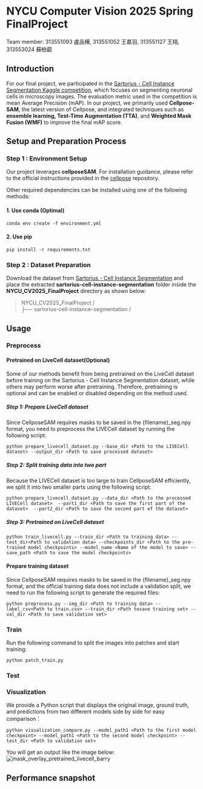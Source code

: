 # NYCU Computer Vision 2025 Spring FinalProject
Team member: 313551093 盧品樺, 313551052 王嘉羽, 313551127 王翔, 313553024 蘇柏叡

## Introduction

For our final project, we participated in the [Sartorius - Cell Instance Segmentation Kaggle competition](https://www.kaggle.com/competitions/sartorius-cell-instance-segmentation/overview), which focuses on segmenting neuronal cells in microscopy images. The evaluation metric used in the competition is mean Average Precision (mAP). In our project, we primarily used **Cellpose-SAM**, the latest version of Cellpose, and integrated techniques such as **ensemble learning, Test-Time Augmentation (TTA)**, and **Weighted Mask Fusion (WMF)** to improve the final mAP score.

## Setup and Preparation Process
### Step 1 : Environment Setup
Our project leverages **cellposeSAM**. 
For installation guidance, please refer to the official instructions provided in the [cellpose](https://github.com/MouseLand/cellpose) repository.

Other required dependencies can be installed using one of the following methods:
#### 1. Use conda (Optimal)
```
conda env create -f environment.yml 
```

#### 2. Use pip
```
pip install -r requirements.txt
```

### Step 2 : Dataset Preparation
Download the dataset from [Sartorius - Cell Instance Segmentation](https://www.kaggle.com/competitions/sartorius-cell-instance-segmentation/data) and 
place the extracted **sartorius-cell-instance-segmentation** folder inside the **NYCU_CV2025_FinalProject** directory as shown below:

> NYCU_CV2025_FinalProject / <br>
>├── sartorius-cell-instance-segmentation / <br>

## Usage
### Preprocess
#### Pretrained on LiveCell dataset(Optional)
Some of our methods benefit from being pretrained on the LiveCell dataset before training on the Sartorius - Cell Instance Segmentation dataset, while others may perform worse after pretraining.
Therefore, pretraining is optional and can be enabled or disabled depending on the method used.
##### Step 1: Prepare LiveCell dataset
Since CellposeSAM requires masks to be saved in the {filename}_seg.npy format, you need to preprocess the LIVECell dataset by running the following script:

```
python prepare_livecell_dataset.py --base_dir <Path to the LIVECell dataset> --output_dir <Path to save processed dataset>               
```

##### Step 2: Split training data into two part
Because the LIVECell dataset is too large to train CellposeSAM efficiently, we split it into two smaller parts using the following script:

```
python prepare_livecell_dataset.py --data_dir <Path to the processed LIVECell dataset>  --part1_dir <Path to save the first part of the dataset>  --part2_dir <Path to save the second part of the dataset>        
```

##### Step 3: Pretrained on LiveCell dataset

```
python train_livecell.py --train_dir <Path to training data> --test_dir<Path to validation data> --checkpoints_dir <Path to the pre-trained model checkpoints> --model_name <Name of the model to save> --save_path <Path to save the model checkpoints> 
```

#### Prepare training dataset
Since CellposeSAM requires masks to be saved in the {filename}_seg.npy format,
and the official training data does not include a validation split,
we need to run the following script to generate the required files:

```
python preprocess.py --img_dir <Path to training data> --label_csv<Path to train.csv> --train_dir <Path tosave training set> --val_dir <Path to save validation set>
```

### Train

Run the following command to split the images into patches and start training:

```
python patch_train.py
```

### Test

### Visualization
We provide a Python script that displays the original image, ground truth, and predictions from two different models side by side for easy comparison：

```
python visualization_compare.py --model_path1 <Path to the first model checkpoint> --model_path1 <Path to the second model checkpoint> --test_dir <Path to validation set> 
```

You will get an output like the image below:
![mask_overlay_pretrained_livecell_barry](https://github.com/user-attachments/assets/8b126c64-1fe0-404f-b396-936b9842bfd0)


## Performance snapshot
